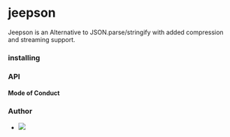 # jeepson

Jeepson is an Alternative to JSON.parse/stringify with added compression and streaming support.


### installing 


### API


#### Mode of Conduct 


### Author 
 - <a href="mailto:iamgabrielsoft@gmail.com?"><img src="https://img.shields.io/badge/gmail-%23DD0031.svg?&style=for-the-badge&logo=gmail&logoColor=white"/></a>
